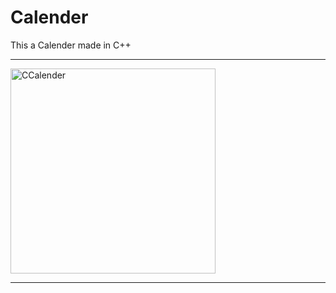 # Calender
This a Calender made in C++
<hr>
<img width="328" alt="CCalender" src="https://user-images.githubusercontent.com/42809447/80971038-cd7ca700-8e39-11ea-9a99-df66c22b95a8.png">
<hr>
